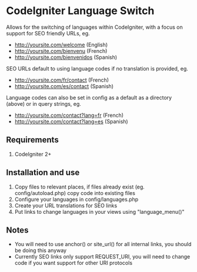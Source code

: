 # CodeIgniter Language Switch

Allows for the switching of languages within CodeIgniter, with a focus on support for SEO friendly URLs, eg.

- http://yoursite.com/welcome (English)
- http://yoursite.com/bienvenu (French)
- http://yoursite.com/bienvenidos (Spanish)

SEO URLs default to using language codes if no translation is provided, eg.

- http://yoursite.com/fr/contact (French)
- http://yoursite.com/es/contact (Spanish)

Language codes can also be set in config as a default as a directory (above) or in query strings, eg.

- http://yoursite.com/contact?lang=fr (French)
- http://yoursite.com/contact?lang=es (Spanish)

## Requirements

1. CodeIgniter 2+

## Installation and use

1. Copy files to relevant places, if files already exist (eg. config/autoload.php) copy code into existing files
2. Configure your languages in config/languages.php
3. Create your URL translations for SEO links
4. Put links to change languages in your views using "language_menu()"

## Notes

- You will need to use anchor() or site_url() for all internal links, you should be doing this anyway
- Currently SEO links only support REQUEST_URI, you will need to change code if you want support for other URI protocols